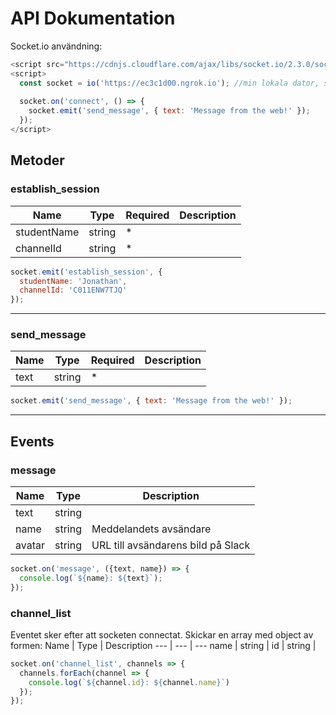 # API Dokumentation

Socket.io användning:
```javascript
<script src="https://cdnjs.cloudflare.com/ajax/libs/socket.io/2.3.0/socket.io.js"></script>
<script>
  const socket = io('https://ec3c1d00.ngrok.io'); //min lokala dator, ska senare vara https://api.dothemath.app
  
  socket.on('connect', () => {
    socket.emit('send_message', { text: 'Message from the web!' });
  });
</script>
```

## Metoder

### establish_session 

Name | Type | Required | Description
--- | --- | --- | ---
studentName | string | * |
channelId | string | * |

```javascript
socket.emit('establish_session', {
  studentName: 'Jonathan',
  channelId: 'C011ENW7TJQ'
});
```
___

### send_message 

Name | Type | Required | Description
--- | --- | --- | ---
text | string | *

```javascript
socket.emit('send_message', { text: 'Message from the web!' });
```
___

## Events

### message

Name | Type | Description
--- | --- | ---
text | string | 
name | string | Meddelandets avsändare
avatar | string | URL till avsändarens bild på Slack

```javascript
socket.on('message', ({text, name}) => {
  console.log(`${name}: ${text}`);
});
```

### channel_list

Eventet sker efter att socketen connectat. Skickar en array med object av formen:
Name | Type | Description
--- | --- | ---
name | string | 
id | string | 

```javascript
socket.on('channel_list', channels => {
  channels.forEach(channel => {
    console.log(`${channel.id}: ${channel.name}`)
  });
});
```